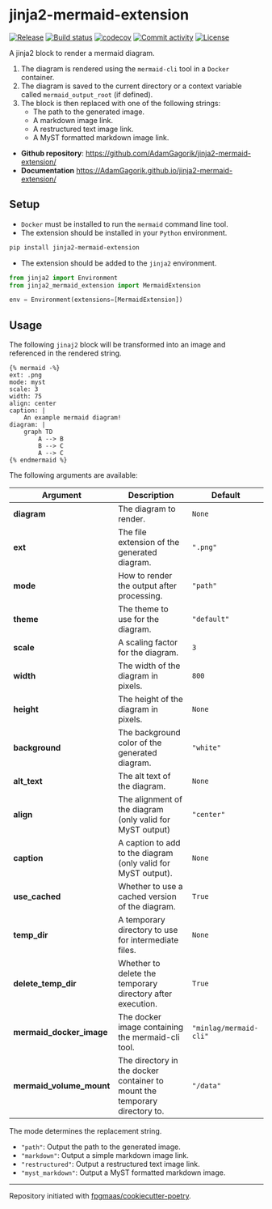 # jinja2-mermaid-extension

[![Release](https://img.shields.io/github/v/release/AdamGagorik/jinja2-mermaid-extension)](https://img.shields.io/github/v/release/AdamGagorik/jinja2-mermaid-extension)
[![Build status](https://img.shields.io/github/actions/workflow/status/AdamGagorik/jinja2-mermaid-extension/main.yml?branch=main)](https://github.com/AdamGagorik/jinja2-mermaid-extension/actions/workflows/main.yml?query=branch%3Amain)
[![codecov](https://codecov.io/gh/AdamGagorik/jinja2-mermaid-extension/branch/main/graph/badge.svg)](https://codecov.io/gh/AdamGagorik/jinja2-mermaid-extension)
[![Commit activity](https://img.shields.io/github/commit-activity/m/AdamGagorik/jinja2-mermaid-extension)](https://img.shields.io/github/commit-activity/m/AdamGagorik/jinja2-mermaid-extension)
[![License](https://img.shields.io/github/license/AdamGagorik/jinja2-mermaid-extension)](https://img.shields.io/github/license/AdamGagorik/jinja2-mermaid-extension)

A jinja2 block to render a mermaid diagram.

1. The diagram is rendered using the `mermaid-cli` tool in a `Docker` container.
2. The diagram is saved to the current directory or a context variable called `mermaid_output_root` (if defined).
3. The block is then replaced with one of the following strings:
   - The path to the generated image.
   - A markdown image link.
   - A restructured text image link.
   - A MyST formatted markdown image link.

- **Github repository**: <https://github.com/AdamGagorik/jinja2-mermaid-extension/>
- **Documentation** <https://AdamGagorik.github.io/jinja2-mermaid-extension/>

## Setup

- `Docker` must be installed to run the `mermaid` command line tool.
- The extension should be installed in your `Python` environment.

```bash
pip install jinja2-mermaid-extension
```

- The extension should be added to the `jinja2` environment.

```python
from jinja2 import Environment
from jinja2_mermaid_extension import MermaidExtension

env = Environment(extensions=[MermaidExtension])
```

## Usage

The following `jinaj2` block will be transformed into an image and referenced in the rendered string.

```jinja2
{% mermaid -%}
ext: .png
mode: myst
scale: 3
width: 75
align: center
caption: |
    An example mermaid diagram!
diagram: |
    graph TD
        A --> B
        B --> C
        A --> C
{% endmermaid %}
```

The following arguments are available:

| Argument                 | Description                                                                | Default                |
| ------------------------ | -------------------------------------------------------------------------- | ---------------------- |
| **diagram**              | The diagram to render.                                                     | `None`                 |
| **ext**                  | The file extension of the generated diagram.                               | `".png"`               |
| **mode**                 | How to render the output after processing.                                 | `"path"`               |
| **theme**                | The theme to use for the diagram.                                          | `"default"`            |
| **scale**                | A scaling factor for the diagram.                                          | `3`                    |
| **width**                | The width of the diagram in pixels.                                        | `800 `                 |
| **height**               | The height of the diagram in pixels.                                       | `None`                 |
| **background**           | The background color of the generated diagram.                             | `"white"`              |
| **alt_text**             | The alt text of the diagram.                                               | `None`                 |
| **align**                | The alignment of the diagram (only valid for MyST output)                  | `"center"`             |
| **caption**              | A caption to add to the diagram (only valid for MyST output).              | `None`                 |
| **use_cached**           | Whether to use a cached version of the diagram.                            | `True`                 |
| **temp_dir**             | A temporary directory to use for intermediate files.                       | `None`                 |
| **delete_temp_dir**      | Whether to delete the temporary directory after execution.                 | `True`                 |
| **mermaid_docker_image** | The docker image containing the mermaid-cli tool.                          | `"minlag/mermaid-cli"` |
| **mermaid_volume_mount** | The directory in the docker container to mount the temporary directory to. | `"/data"`              |

The mode determines the replacement string.

- `"path"`: Output the path to the generated image.
- `"markdown"`: Output a simple markdown image link.
- `"restructured"`: Output a restructured text image link.
- `"myst_markdown"`: Output a MyST formatted markdown image.

---

Repository initiated with [fpgmaas/cookiecutter-poetry](https://github.com/fpgmaas/cookiecutter-poetry).
